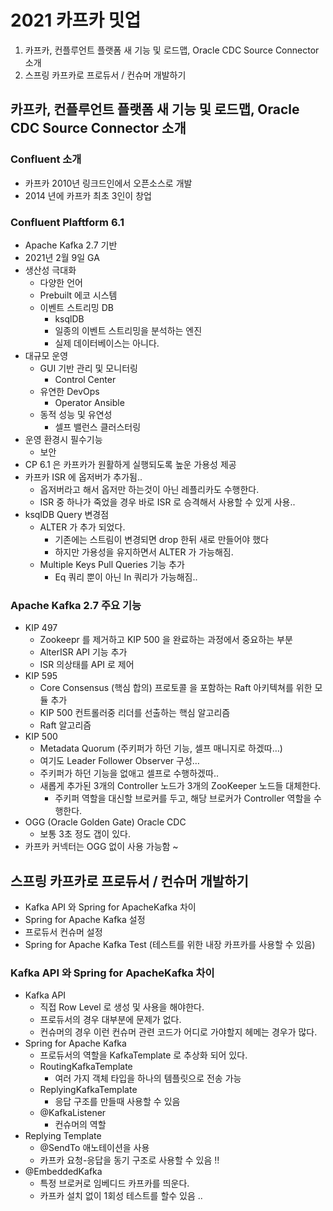 # 2021 카프카 밋업
1. 카프카, 컨플루언트 플랫폼 새 기능 및 로드맵, Oracle CDC Source Connector 소개
2. 스프링 카프카로 프로듀서 / 컨슈머 개발하기

## 카프카, 컨플루언트 플랫폼 새 기능 및 로드맵, Oracle CDC Source Connector 소개

### Confluent 소개
- 카프카 2010년 링크드인에서 오픈소스로 개발
- 2014 년에 카프카 최초 3인이 창업

### Confluent Plaftform 6.1
- Apache Kafka 2.7 기반
- 2021년 2월 9일 GA
- 생산성 극대화
    - 다양한 언어
    - Prebuilt 에코 시스템
    - 이벤트 스트리밍 DB
        - ksqlDB
        - 일종의 이벤트 스트리밍을 분석하는 엔진
        - 실제 데이터베이스는 아니다.
- 대규모 운영
    - GUI 기반 관리 및 모니터링
        - Control Center
    - 유연한 DevOps
        - Operator Ansible
    - 동적 성능 및 유연성
        - 셀프 밸런스 클러스터링
- 운영 환경시 필수기능
    - 보안
- CP 6.1 은 카프카가 원활하게 실행되도록 높운 가용성 제공
- 카프카 ISR 에 옵저버가 추가됨..
    - 옵저버라고 해서 옵저만 하는것이 아닌 레플리카도 수행한다.
    - ISR 중 하나가 죽었을 경우 바로 ISR 로 승격해서 사용할 수 있게 사용..
- ksqlDB Query 변경점
    - ALTER 가 추가 되었다.
        - 기존에는 스트림이 변경되면 drop 한뒤 새로 만들어야 했다
        - 하지만 가용성을 유지하면서 ALTER 가 가능해짐.
    - Multiple Keys Pull Queries 기능 추가
        - Eq 쿼리 뿐이 아닌 In 쿼리가 가능해짐..


### Apache Kafka 2.7 주요 기능
- KIP 497
    - Zookeepr 를 제거하고 KIP 500 을 완료하는 과정에서 중요하는 부분
    - AlterISR API 기능 추가
    - ISR 의상태를 API 로 제어
- KIP 595
    - Core Consensus (핵심 합의) 프로토콜 을 포함하는 Raft 아키텍쳐를 위한 모듈 추가
    - KIP 500 컨트롤러중 리더를 선출하는 핵심 알고리즘
    - Raft 알고리즘
- KIP 500
    - Metadata Quorum (주키퍼가 하던 기능, 셀프 매니지로 하겠따…)
    - 여기도 Leader Follower Observer 구성…
    - 주키퍼가 하던 기능을 없애고 셀프로 수행하겠따..
    - 새롭게 추가된 3개의 Controller 노드가 3개의 ZooKeeper 노드들 대체한다.
        - 주키퍼 역할을 대신할 브로커를 두고, 해당 브로커가 Controller 역할을 수행한다.
- OGG (Oracle Golden Gate) Oracle CDC 
    - 보통 3초 정도 갭이 있다.
- 카프카 커넥터는 OGG 없이 사용 가능함 ~



## 스프링 카프카로 프로듀서 / 컨슈머 개발하기
- Kafka API 와 Spring for ApacheKafka 차이
- Spring for Apache Kafka 설정
- 프로듀서 컨슈머 설정
- Spring for Apache Kafka Test (테스트를 위한 내장 카프카를 사용할 수 있음)


### Kafka API 와 Spring for ApacheKafka 차이
- Kafka API
    - 직접 Row Level 로 생성 및 사용을 해야한다.
    - 프로듀서의 경우 대부분에 문제가 없다.
    - 컨슈머의 경우 이런 컨슈머 관련 코드가 어디로 가야할지 헤메는 경우가 많다.
- Spring for Apache Kafka
    - 프로듀서의 역할을 KafkaTemplate 로 추상화 되어 있다.
    - RoutingKafkaTemplate
        - 여러 가지 객체 타입을 하나의 템플릿으로 전송 가능
    - ReplyingKafkaTemplate
        - 응답 구조를 만들때 사용할 수 있음 
    - @KafkaListener
        - 컨슈머의 역할
- Replying Template
    - @SendTo 애노테이션을 사용
    - 카프카 요청-응답을 동기 구조로 사용할 수 있음 !!
- @EmbeddedKafka
    - 특정 브로커로 임베디드 카프카를 띄운다.
    - 카프카 설치 없이 1회성 테스트를 할수 있음 ..













